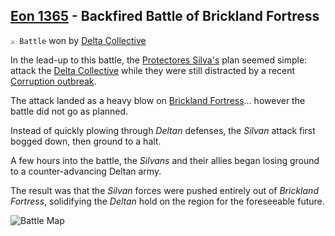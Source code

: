 ## [Eon 1365](<https://zeithalt.github.io/t/#eon1365>) - Backfired Battle of Brickland Fortress

`⚔️ Battle` won by [Delta Collective](<https://zeithalt.github.io/r/delta_collective.html>)

In the lead-up to this battle, the [Protectores Silva's](<https://zeithalt.github.io/r/protectores_silva.html>) plan seemed simple: attack the [Delta Collective](<https://zeithalt.github.io/r/delta_collective.html>) while they were still distracted by a recent [Corruption outbreak](<https://zeithalt.github.io/t/#eon1354>).

The attack landed as a heavy blow on [Brickland Fortress](<https://zeithalt.github.io/r/brickland_fortress.html>)... however the battle did not go as planned.

Instead of quickly plowing through _Deltan_ defenses, the _Silvan_ attack first bogged down, then ground to a halt.

A few hours into the battle, the _Silvans_ and their allies began losing ground to a counter-advancing Deltan army.

The result was that the _Silvan_ forces were pushed entirely out of _Brickland Fortress_, solidifying the _Deltan_ hold on the region for the foreseeable future.

![Battle Map](https://zeithalt.github.io/t/m/eon1365.png)

<!---
type: battle
number: 122
place: brickland_fortress
attacker: ps
defender: dc
winner: dc
start: 1755836396
end: 1756011602
-->